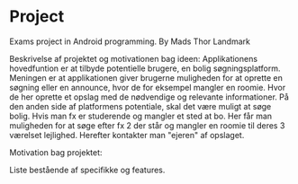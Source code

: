 # Project
Exams project in Android programming. 
By Mads Thor Landmark

Beskrivelse af projektet og motivationen bag ideen:
Applikationens hovedfuntion er at tilbyde potentielle brugere, en bolig søgningsplatform. Meningen er at applikationen giver brugerne muligheden for at oprette en søgning eller en announce, hvor de for eksempel mangler en roomie. Hvor de her oprette et opslag med de nødvendige og relevante informationer.
På den anden side af platformens potentiale, skal det være muligt at søge bolig. Hvis man fx er studerende og mangler et sted at bo. Her får man muligheden for at søge efter fx 2 der står og mangler en roomie til deres 3 værelset lejlighed. Herefter kontakter man "ejeren" af opslaget.

Motivation bag projektet:


Liste bestående af specifikke og features. 

